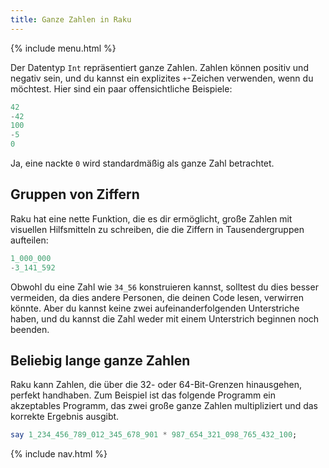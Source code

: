 ```yaml
---
title: Ganze Zahlen in Raku
---
```


{% include menu.html %}

Der Datentyp `Int` repräsentiert ganze Zahlen. Zahlen können positiv und negativ sein, und du kannst ein explizites `+`-Zeichen verwenden, wenn du möchtest. Hier sind ein paar offensichtliche Beispiele:

```raku
42
-42
100
-5
0
```

Ja, eine nackte `0` wird standardmäßig als ganze Zahl betrachtet.

## Gruppen von Ziffern

Raku hat eine nette Funktion, die es dir ermöglicht, große Zahlen mit visuellen Hilfsmitteln zu schreiben, die die Ziffern in Tausendergruppen aufteilen:

```raku
1_000_000
-3_141_592
```

Obwohl du eine Zahl wie `34_56` konstruieren kannst, solltest du dies besser vermeiden, da dies andere Personen, die deinen Code lesen, verwirren könnte. Aber du kannst keine zwei aufeinanderfolgenden Unterstriche haben, und du kannst die Zahl weder mit einem Unterstrich beginnen noch beenden.

## Beliebig lange ganze Zahlen

Raku kann Zahlen, die über die 32- oder 64-Bit-Grenzen hinausgehen, perfekt handhaben. Zum Beispiel ist das folgende Programm ein akzeptables Programm, das zwei große ganze Zahlen multipliziert und das korrekte Ergebnis ausgibt.

```raku
say 1_234_456_789_012_345_678_901 * 987_654_321_098_765_432_100;
```

{% include nav.html %}